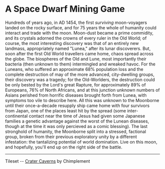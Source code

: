 # A Space Dwarf Mining Game

Hundreds of years ago, in AD 1454, the first *surviving* moon-voyagers landed on the rocky surface, and for 75 years the whole of humanity could interact and trade with the moon. Moon-dust became a prime commidity, and its crystals adorned the crowns of every ruler in the Old World; of course, the most interesting discovery was that of an entirely new landmass, appropriately named "Lunea," after its lunar discoverers. But, soon after the first Old World travellers came home, chaos spread across the globe. The biospheres of the Old and Lune, most importantly their bacteria (then unknown to them) intermingled and wreaked havoc. For the Luneans, who suffered an approximate 68% population loss and the complete destruction of may of the more advanced, city-dwelling groups, their discovery was a tragedy; for the Old-Worlders, the destruction could be only bested by the Lord's great Rapture, for approximately 89% of Europeans, 76% of North Africans, and at this junction unknown numbers of Asians perished from horrific diseases brought forth from Lunea, with symptoms too vile to describe here. All this was unknown to the Moonborne until their once-a-decade resupply ship came home with four survivors from Japan, one of the places least hit by the spread (some inter-continental contact near the time of Jesus had given some Japanese families a genetic advantage against the worst of the Lunean diseases, though at the time it was only percieved as a comic blessing). The last stronghold of humanity, the Moonborne split into a stressed, factional group, broken from their previous exploratory unity by a different infestation: the tantalizing potential of world domination. Live on this moon, and hopefully, you'll end up on the right side of the battle.

---

Tileset -- [Crater Caverns](https://chimplement.itch.io/crater-caverns) by Chimplement
